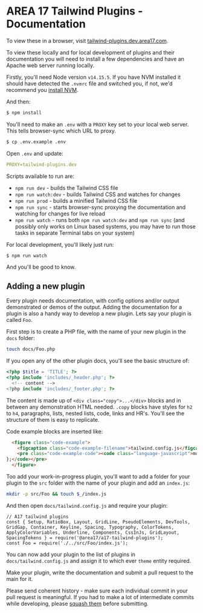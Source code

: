 # AREA 17 Tailwind Plugins - Documentation

To view these in a browser, visit [tailwind-plugins.dev.area17.com](http://tailwind-plugins.dev.area17.com/).

To view these locally and for local development of plugins and their documentation you will need to install a few dependencies and have an Apache web server running locally.

Firstly, you'll need Node version `v14.15.5`. If you have NVM installed it should have detected the `.nvmrc` file and switched you, if not, we'd recommend you [install NVM](https://github.com/nvm-sh/nvm#installing-and-updating).

And then:

```bash
$ npm install
```

You'll need to make an `.env` with a `PROXY` key set to your local web server. This tells browser-sync which URL to proxy.

```bash
$ cp .env.example .env
```

Open `.env` and update:

```yml
PROXY=tailwind-plugins.dev
```

Scripts available to run are:

* `npm run dev` - builds the Tailwind CSS file
* `npm run watch:dev` - builds Tailwind CSS and watches for changes
* `npm run prod` - builds a minified Tailwind CSS file
* `npm run sync` - starts browser-sync proxying the documentation and watching for changes for live reload
* `npm run watch` - runs both `npm run watch:dev` and `npm run sync` (and possibly only works on Linux based systems, you may have to run those tasks in separate Terminal tabs on your system)

For local development, you'll likely just run:

```bash
$ npm run watch
```

And you'll be good to know.

## Adding a new plugin

Every plugin needs documentation, with config options and/or output demonstrated or demos of the output. Adding the documentation for a plugin is also a handy way to develop a new plugin. Lets say your plugin is called `Foo`.

First step is to create a PHP file, with the name of your new plugin in the `docs` folder:

```bash
touch docs/Foo.php
```

If you open any of the other plugin docs, you'll see the basic structure of:

```PHP
<?php $title = 'TITLE'; ?>
<?php include 'includes/_header.php'; ?>
  <!-- content -->
<?php include 'includes/_footer.php'; ?>
```

The content is made up of `<div class="copy">...</div>` blocks and in between any demonstration HTML needed. `.copy` blocks have styles for `h2` to `h4`, paragraphs, lists, nested lists, code, links and HR's. You'll see the structure of them is easy to replicate.

Code example blocks are inserted like:

```HTML
  <figure class="code-example">
    <figcaption class="code-example-filename">tailwind.config.js</figcaption>
    <pre class="code-example-code"><code class="language-javascript">module.exports = {
};</code></pre>
  </figure>
```

Too add your work-in-progress plugin, you'll want to add a folder for your plugin to the `src` folder with the name of your plugin and add an `index.js`:

```bash
mkdir -p src/Foo && touch $_/index.js
```

And then open `docs/tailwind.config.js` and require your plugin:

```JS
// A17 tailwind plugins
const { Setup, RatioBox, Layout, GridLine, PseudoElements, DevTools, GridGap, Container, Keyline, Spacing, Typography, ColorTokens, ApplyColorVariables, Underline, Components, CssInJs, GridLayout, SpacingTokens } = require('@area17/a17-tailwind-plugins');
const Foo = require('./../src/Foo/index.js');
```

You can now add your plugin to the list of plugins in `docs/tailwind.config.js` and assign it to which ever `theme` entity required.

Make your plugin, write the documentation and submit a pull request to the main for it.

Please send coherent history - make sure each individual commit in your pull request is meaningful. If you had to make a lot of intermediate commits while developing, please [squash them](http://www.git-scm.com/book/en/v2/Git-Tools-Rewriting-History#Changing-Multiple-Commit-Messages) before submitting.


